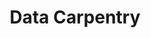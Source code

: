 ---
title: "Data Carpentry"
layout: single
menu: "main"
start: 2016-10-17 09:00:00 EST
end: 2016-10-18 16:30:00 EST
location: "UF Informatics Institute"
website: "https://weecology.github.io/2016-10-17-uf/"
topics: "* Data Organization in Spreadsheets and OpenRefine * Introduction to R * Data Analysis and Visualization in R * SQL for Data Management *"
---